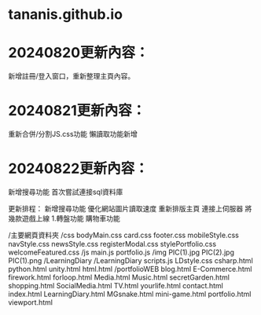 # tananis.github.io

# 20240820更新內容：
新增註冊/登入窗口，重新整理主頁內容。

# 20240821更新內容：
重新合併/分割JS.css功能
懶讀取功能新增
# 20240822更新內容：
新增搜尋功能
首次嘗試連接sql資料庫

更新排程：
新增搜尋功能
優化網站圖片讀取速度
重新排版主頁
連接上伺服器
將幾款遊戲上線
1.轉盤功能
購物車功能


/主要網頁資料夾
  /css
    bodyMain.css
    card.css
    footer.css
    mobileStyle.css
    navStyle.css
    newsStyle.css
    registerModal.css
    stylePortfolio.css
    welcomeFeatured.css
  /js
    main.js
    portfolio.js
  /img
    PIC(1).jpg
    PIC(2).jpg
    PIC(1).png
  /LearningDiary
    /LearningDiary
      scripts.js
      LDstyle.css
    csharp.html
    python.html
    unity.html
    html.html
  /portfolioWEB
    blog.html
    E-Commerce.html
    firework.html
    forloop.html
    Media.html
    Music.html
    secretGarden.html
    shopping.html
    SocialMedia.html
    TV.html
    yourlife.html
  contact.html
  index.html
  LearningDiary.html
  MGsnake.html
  mini-game.html
  portfolio.html
  viewport.html
